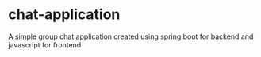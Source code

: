 # chat-application
A simple group chat application created using spring boot for backend and javascript for frontend
